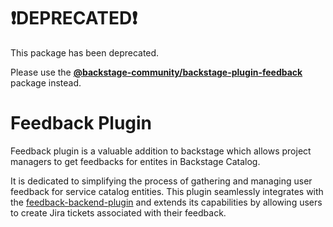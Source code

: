 # ❗DEPRECATED❗

This package has been deprecated.

Please use the **[@backstage-community/backstage-plugin-feedback](https://github.com/backstage/community-plugins/tree/main/workspaces/feedback/plugins/feedback)** package instead.

# Feedback Plugin

Feedback plugin is a valuable addition to backstage which allows project managers to get feedbacks for entites in Backstage Catalog.

It is dedicated to simplifying the process of gathering and managing user feedback for service catalog entities. This plugin seamlessly integrates with the [feedback-backend-plugin](../feedback-backend) and extends its capabilities by allowing users to create Jira tickets associated with their feedback.
